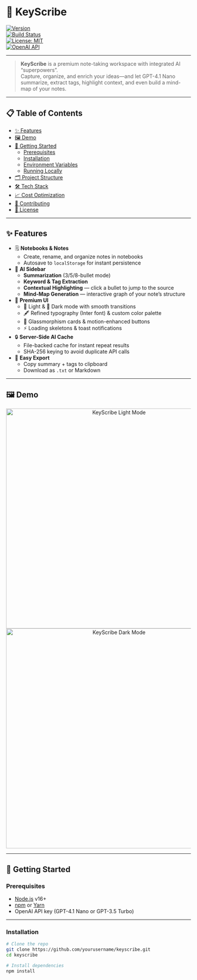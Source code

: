 # 🎯 KeyScribe

[![Version](https://img.shields.io/badge/version-0.1.0-blue)](https://github.com/yourusername/keyscribe)  
[![Build Status](https://img.shields.io/badge/build-passing-brightgreen)](https://github.com/yourusername/keyscribe/actions)  
[![License: MIT](https://img.shields.io/badge/license-MIT-green)](LICENSE)  
[![OpenAI API](https://img.shields.io/badge/OpenAI-Enabled-purple)](https://platform.openai.com)

---

> **KeyScribe** is a premium note-taking workspace with integrated AI “superpowers”.  
> Capture, organize, and enrich your ideas—and let GPT-4.1 Nano summarize, extract tags, highlight context, and even build a mind-map of your notes.

---

## 📋 Table of Contents

- [✨ Features](#-features)  
- [🖼️ Demo](#️-demo)  
- [🚀 Getting Started](#-getting-started)  
  - [Prerequisites](#prerequisites)  
  - [Installation](#installation)  
  - [Environment Variables](#environment-variables)  
  - [Running Locally](#running-locally)  
- [🗂️ Project Structure](#️-project-structure)  
- [🛠️ Tech Stack](#️-tech-stack)  
- [📈 Cost Optimization](#-cost-optimization)  
- [🤝 Contributing](#-contributing)  
- [📝 License](#-license)

---

## ✨ Features

- 🗒️ **Notebooks & Notes**  
  - Create, rename, and organize notes in notebooks  
  - Autosave to `localStorage` for instant persistence  
- 🤖 **AI Sidebar**  
  - **Summarization** (3/5/8-bullet mode)  
  - **Keyword & Tag Extraction**  
  - **Contextual Highlighting** — click a bullet to jump to the source  
  - **Mind-Map Generation** — interactive graph of your note’s structure  
- 🎨 **Premium UI**  
  - 🔆 Light & 🌙 Dark mode with smooth transitions  
  - 🖋️ Refined typography (Inter font) & custom color palette  
  - 💎 Glassmorphism cards & motion-enhanced buttons  
  - ⚡ Loading skeletons & toast notifications  
- 🔒 **Server-Side AI Cache**  
  - File-backed cache for instant repeat results  
  - SHA-256 keying to avoid duplicate API calls  
- 💾 **Easy Export**  
  - Copy summary + tags to clipboard  
  - Download as `.txt` or Markdown  

---

## 🖼️ Demo

<p align="center">
  <img src="docs/screenshots/dashboard-light.png" alt="KeyScribe Light Mode" width="600" />
  <img src="docs/screenshots/dashboard-dark.png"  alt="KeyScribe Dark Mode"  width="600" />
</p>

---

## 🚀 Getting Started

### Prerequisites

- [Node.js](https://nodejs.org/) v16+  
- [npm](https://npmjs.com/) or [Yarn](https://yarnpkg.com/)  
- OpenAI API key (GPT-4.1 Nano or GPT-3.5 Turbo)

---

### Installation

```bash
# Clone the repo
git clone https://github.com/yourusername/keyscribe.git
cd keyscribe

# Install dependencies
npm install
